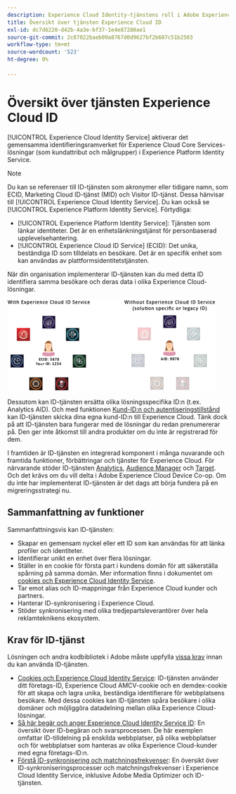 ```yaml
---
description: Experience Cloud Identity-tjänstens roll i Adobe Experience Cloud.
title: Översikt över tjänsten Experience Cloud ID
exl-id: dc7d6220-d42b-4a3e-bf37-1e4e87280ae1
source-git-commit: 2c87022baeb09a8767d0d9627bf2b607c51b2503
workflow-type: tm+mt
source-wordcount: '523'
ht-degree: 0%

---
```


# Översikt över tjänsten Experience Cloud ID

[!UICONTROL Experience Cloud Identity Service] aktiverar det gemensamma identifieringsramverket för Experience Cloud Core Services-lösningar (som kundattribut och målgrupper) i Experience Platform Identity Service.

>[!NOTE]
>
> Du kan se referenser till ID-tjänsten som akronymer eller tidigare namn, som ECID, Marketing Cloud ID-tjänst (MID) och Visitor ID-tjänst. Dessa hänvisar till [!UICONTROL Experience Cloud Identity Service]. Du kan också se [!UICONTROL Experience Platform Identity Service]. Förtydliga:

* [!UICONTROL Experience Platform Identity Service]: Tjänsten som länkar identiteter. Det är en enhetslänkningstjänst för personbaserad upplevelsehantering.
* [!UICONTROL Experience Cloud ID Service] (ECID): Det unika, beständiga ID som tilldelats en besökare. Det är en specifik enhet som kan användas av plattformsidentitetstjänsten.

När din organisation implementerar ID-tjänsten kan du med detta ID identifiera samma besökare och deras data i olika Experience Cloud-lösningar.

![](assets/ecid-new.png)

Dessutom kan ID-tjänsten ersätta olika lösningsspecifika ID:n (t.ex. Analytics AID). Och med funktionen [Kund-ID:n och autentiseringstillstånd](/help/reference/authenticated-state.md) kan ID-tjänsten skicka dina egna kund-ID:n till Experience Cloud. Tänk dock på att ID-tjänsten bara fungerar med de lösningar du redan prenumererar på. Den ger inte åtkomst till andra produkter om du inte är registrerad för dem.

I framtiden är ID-tjänsten en integrerad komponent i många nuvarande och framtida funktioner, förbättringar och tjänster för Experience Cloud. För närvarande stöder ID-tjänsten [Analytics](http://www.adobe.com/marketing-cloud/web-analytics.html), [Audience Manager](http://www.adobe.com/marketing-cloud/data-management-platform.html) och [Target](http://www.adobe.com/marketing-cloud/testing-targeting.html). Och det krävs om du vill delta i Adobe Experience Cloud Device Co-op. Om du inte har implementerat ID-tjänsten är det dags att börja fundera på en migreringsstrategi nu.

## Sammanfattning av funktioner

Sammanfattningsvis kan ID-tjänsten:

* Skapar en gemensam nyckel eller ett ID som kan användas för att länka profiler och identiteter.
* Identifierar unikt en enhet över flera lösningar.
* Ställer in en cookie för första part i kundens domän för att säkerställa spårning på samma domän. Mer information finns i dokumentet om [cookies och Experience Cloud Identity Service](./cookies.md).
* Tar emot alias och ID-mappningar från Experience Cloud kunder och partners.
* Hanterar ID-synkronisering i Experience Cloud.
* Stöder synkronisering med olika tredjepartsleverantörer över hela reklamteknikens ekosystem.

## Krav för ID-tjänst

Lösningen och andra kodbibliotek i Adobe måste uppfylla [vissa krav](/help/reference/requirements.md) innan du kan använda ID-tjänsten.

* [Cookies och Experience Cloud Identity Service](cookies.md): ID-tjänsten använder ditt företags-ID, Experience Cloud AMCV-cookie och en demdex-cookie för att skapa och lagra unika, beständiga identifierare för webbplatsens besökare. Med dessa cookies kan ID-tjänsten spåra besökare i olika domäner och möjliggöra datadelning mellan olika Experience Cloud-lösningar.
* [Så här begär och anger Experience Cloud Identity Service ID](id-request.md): En översikt över ID-begäran och svarsprocessen. De här exemplen omfattar ID-tilldelning på enskilda webbplatser, på olika webbplatser och för webbplatser som hanteras av olika Experience Cloud-kunder med egna företags-ID:n.
* [Förstå ID-synkronisering och matchningsfrekvenser](match-rates.md): En översikt över ID-synkroniseringsprocesser och matchningsfrekvenser i Experience Cloud Identity Service, inklusive Adobe Media Optimizer och ID-tjänsten.
